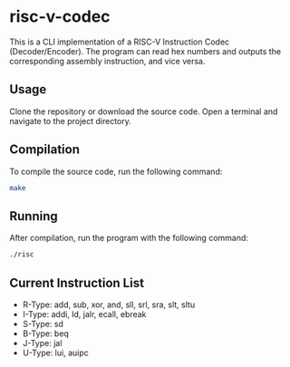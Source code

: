 # risc-v-codec
This is a CLI implementation of a RISC-V Instruction Codec (Decoder/Encoder). The program can read hex numbers and outputs the corresponding assembly instruction, and vice versa.

## Usage
Clone the repository or download the source code.
Open a terminal and navigate to the project directory.

## Compilation
To compile the source code, run the following command:
```bash
make
```

## Running
After compilation, run the program with the following command:
```bash
./risc
```
## Current Instruction List
- R-Type: add, sub, xor, and, sll, srl, sra, slt, sltu
- I-Type: addi, ld, jalr, ecall, ebreak
- S-Type: sd
- B-Type: beq
- J-Type: jal
- U-Type: lui, auipc

